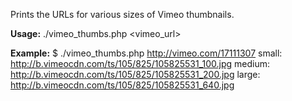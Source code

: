 Prints the URLs for various sizes of Vimeo thumbnails.

**Usage:**
    ./vimeo\_thumbs.php <vimeo_url>

**Example:**
    $ ./vimeo_thumbs.php http://vimeo.com/17111307
    small: http://b.vimeocdn.com/ts/105/825/105825531_100.jpg
    medium: http://b.vimeocdn.com/ts/105/825/105825531_200.jpg
    large: http://b.vimeocdn.com/ts/105/825/105825531_640.jpg

